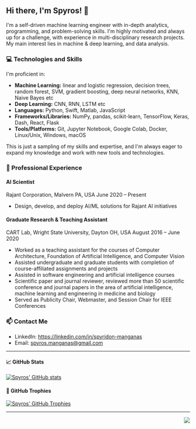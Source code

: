 ## Hi there, I'm Spyros! 👋

I'm a self-driven machine learning engineer with in-depth analytics, programming, and problem-solving skills. I'm highly motivated and always up for a challenge, with experience in multi-disciplinary research projects. My main interest lies in machine & deep learning, and data analysis.

### 💻 Technologies and Skills

I'm proficient in:

- **Machine Learning:** linear and logistic regression, decision trees, random forest, SVM, gradient boosting, deep neural networks, KNN, Naive Bayes etc
- **Deep Learning:** CNN, RNN, LSTM etc
- **Languages:** Python, Swift, Matlab, JavaScript
- **Frameworks/Libraries:** NumPy, pandas, scikit-learn, TensorFlow, Keras, Dash, React, Flask
- **Tools/Platforms:** Git, Jupyter Notebook, Google Colab, Docker, Linux/Unix, Windows, macOS

This is just a sampling of my skills and expertise, and I'm always eager to expand my knowledge and work with new tools and technologies.

### 🚀 Professional Experience

#### AI Scientist
Rajant Corporation, Malvern PA, USA
June 2020 – Present

- Design, develop, and deploy AI/ML solutions for Rajant AI initiatives

#### Graduate Research & Teaching Assistant
CART Lab, Wright State University, Dayton OH, USA
August 2016 – June 2020

- Worked as a teaching assistant for the courses of Computer Architecture, Foundation of Artificial Intelligence, and Computer Vision
- Assisted undergraduate and graduate students with completion of course-affiliated assignments and projects
- Assisted in software engineering and artificial intelligence courses
- Scientific paper and journal reviewer, reviewed more than 50 scientific conference and journal papers in the area of artificial intelligence, machine learning and engineering in medicine and biology
- Served as Publicity Chair, Webmaster, and Session Chair for IEEE Conferences

### 📫 Contact Me

- LinkedIn: https://linkedin.com/in/spyridon-manganas
- Email: spyros.manganas@gmail.com

---

#### 📈 GitHub Stats

[![Spyros' GitHub stats](https://github-readme-stats.vercel.app/api?username=SpMngs&count_private=true&show_icons=true&theme=radical)](https://github.com/SpMngs)

#### 🌟 GitHub Trophies

[![Spyros' GitHub Trophies](https://github-profile-trophy.vercel.app/?username=SpMngs&theme=nord&margin-w=15&margin-h=15&column=7)](https://github.com/ryo-ma/github-profile-trophy)

---

<img align="right" src="https://github-readme-stats.vercel.app/api/top-langs/?username=SpMngs&theme=light&hide_langs_below=1"/>



